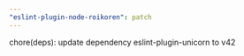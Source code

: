 ```yaml
---
"eslint-plugin-node-roikoren": patch
---
```


chore(deps): update dependency eslint-plugin-unicorn to v42
